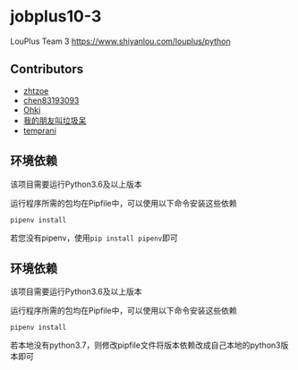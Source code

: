 # jobplus10-3

LouPlus Team 3 https://www.shiyanlou.com/louplus/python

## Contributors

* [zhtzoe](https://github.com/zhtzoe)
* [chen83193093](https://github.com/chen83193093/)
* [Ohki](https://github.com/w215842821)
* [我的朋友叫垃圾呆](https://github.com/jaymie9019)
* [temprani](https://github.com/temprani)


## 环境依赖
该项目需要运行Python3.6及以上版本

运行程序所需的包均在Pipfile中，可以使用以下命令安装这些依赖

`
pipenv install
`

若您没有pipenv，使用`pip install pipenv`即可


## 环境依赖
该项目需要运行Python3.6及以上版本

运行程序所需的包均在Pipfile中，可以使用以下命令安装这些依赖

`
pipenv install
`

若本地没有python3.7，则修改pipfile文件将版本依赖改成自己本地的python3版本即可

